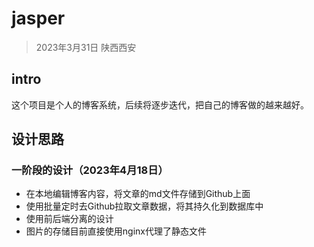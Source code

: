 # jasper

> 2023年3月31日 陕西西安

## intro
这个项目是个人的博客系统，后续将逐步迭代，把自己的博客做的越来越好。

## 设计思路

### 一阶段的设计（2023年4月18日）
* 在本地编辑博客内容，将文章的md文件存储到Github上面
* 使用批量定时去Github拉取文章数据，将其持久化到数据库中
* 使用前后端分离的设计
* 图片的存储目前直接使用nginx代理了静态文件
